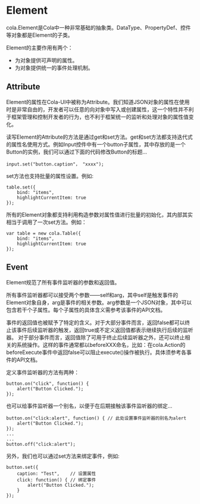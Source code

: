 # Element

cola.Element是Cola中一种非常基础的抽象类。DataType、PropertyDef、控件等对象都是Element的子类。

Element的主要作用有两个：

* 为对象提供可声明的属性。
* 为对象提供统一的事件处理机制。

## Attribute
Element的属性在Cola-UI中被称为Attribute。我们知道JSON对象的属性在使用时是非常自由的，开发者可以任意的向对象中写入或创建属性，这一个特性并不利于框架管理和控制开发者的行为，也不利于框架统一的监听和处理对象的属性值变化。

读写Element的Attribute的方法是通过get和set方法。get和set方法都支持迭代式的属性名使用方式。例如Input控件中有一个button子属性，其中存放的是一个Button的实例，我们可以通过下面的代码修改Button的标题...
```
input.set("button.caption"， "xxxx");
```

set方法也支持批量的属性设置。例如:
```
table.set({
    bind: "items",
    highlightCurrentItem: true
});
```

所有的Element对象都支持利用构造参数对属性值进行批量的初始化，其内部其实相当于调用了一次set方法。例如：
```
var table = new cola.Table({
    bind: "items",
    highlightCurrentItem: true
});
```

## Event
Element规范了所有事件监听器的参数和返回值。

所有事件监听器都可以接受两个参数——self和arg，其中self是触发事件的Element对象自身，arg是事件的相关参数。arg参数是一个JSON对象，其中可以包含若干个子属性。每个子属性的具体含义需参考该事件的API文档。

事件的返回值也被赋予了特定的含义。对于大部分事件而言，返回false都可以终止该事件后续监听器的触发，返回true或不定义返回值都表示继续执行后续的监听器。
对于部分事件而言，返回值除了可用于终止后续监听器之外，还可以终止相关的系统操作。这样的事件通常都以beforeXXX命名，比如：在cola.Action的beforeExecute事件中返回false可以阻止execute()操作被执行。具体须参考各事件的API文档。

定义事件监听器的方法有两种：
```
button.on("click", function() {
    alert("Button Clicked.");
});
```

也可以给事件监听器一个别名，以便于在后期接触该事件监听器的绑定...
```
button.on("click:alert", function() { // 此处设置事件监听器的别名为alert
    alert("Button Clicked.");
});
...
...
button.off("click:alert");
```

另外，我们也可以通过set方法来绑定事件，例如:

```
button.set({
    caption: "Test",    // 设置属性
    click: function() { // 绑定事件
        alert("Button Clicked.");
    }
});
```
